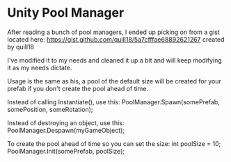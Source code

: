 # Unity Pool Manager

After reading a bunch of pool managers, I ended up picking on from a gist located here: https://gist.github.com/quill18/5a7cfffae68892621267 created by quill18

I've modified it to my needs and cleaned it up a bit and will keep modifying it as my needs dictate.

Usage is the same as his, a pool of the default size will be created for your prefab if you don't create the pool ahead of time.

Instead of calling Instantiate(), use this:
PoolManager.Spawn(somePrefab, somePosition, someRotation);
 
Instead of destroying an object, use this:
PoolManager.Despawn(myGameObject);

To create the pool ahead of time so you can set the size:
int poolSize = 10;
PoolManager.Init(somePrefab, poolSize);
